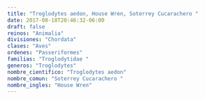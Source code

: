 ```yaml
---
title: "Troglodytes aedon, House Wren, Soterrey Cucarachero "
date: 2017-08-18T20:46:32-06:00
draft: false
reinos: "Animalia"
divisiones: "Chordata"
clases: "Aves"
ordenes: "Passeriformes"
familias: "Troglodytidae "
generos: "Troglodytes"
nombre_cientifico: "Troglodytes aedon"
nombre_comun: "Soterrey Cucarachero "
nombre_ingles: "House Wren"
---
```

